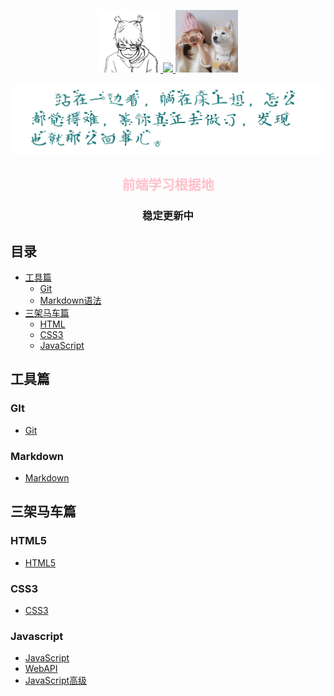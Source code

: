 
<p align="center">
<a href="https://github.com/jiaobantang" target="_blank">
	<img src="./images/jiaobantang.jpg" width="100"/>
</a>
<a href="##" target="_blank">
	<img src="http://cdn.treelo.xin/4.gif" width="80"/>
</a>
<a href="https://github.com/helianthus-q" target="_blank">
	<img src="./images/helianthus-q.jpg" width="100"/>
</a>
</p>
<p align="center">
	<img src="./images/learn.png" width="600"/>
</p>
<p align="center">
  <!-- <a href="https://snailclimb.gitee.io/javaguide"><img src="https://img.shields.io/badge/阅读-read-brightgreen.svg" alt="阅读"></a>
  <a href="#联系我"><img src="https://img.shields.io/badge/chat-微信群-blue.svg" alt="微信群"></a>
  <a href="#公众号"><img src="https://img.shields.io/badge/%E5%85%AC%E4%BC%97%E5%8F%B7-JavaGuide-lightgrey.svg" alt="公众号"></a>
  <a href="#公众号"><img src="https://img.shields.io/badge/PDF-Java面试突击-important.svg" alt="公众号"></a>
  <a href="#投稿"><img src="https://img.shields.io/badge/support-投稿-critical.svg" alt="投稿"></a> -->
</p>

<h2 align="center" style="color:pink;">前端学习根据地</h2>
<h3 align="center">稳定更新中</h3>
<p align="center">
</p>


## 目录
- [工具篇](#工具偏)
    - [Git](#Git)
    - [Markdown语法](#Markdown)
- [三架马车篇](#三架马车篇)
    - [HTML](#HTML)
    - [CSS3](#CSS3)
    - [JavaScript](#JavaScript)
## 工具篇
### GIt
* [Git](desc/Git/Git.md)
### Markdown
* [Markdown](desc/Markdown/Markdown.md)
## 三架马车篇
### HTML5
* [HTML5](desc/HTML/HTML5.md)
### CSS3
- [CSS3](desc/CSS/CSS3.md)
### Javascript
- [JavaScript](desc/JavaScript/JavaScript.md)
- [WebAPI](desc/JavaScript/WebApi.md)
- [JavaScript高级](desc/JavaScript/HighJS.md)



